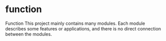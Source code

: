 # function
Function  This project mainly contains many modules. Each module describes some features or applications, and there is no direct connection between the modules.

